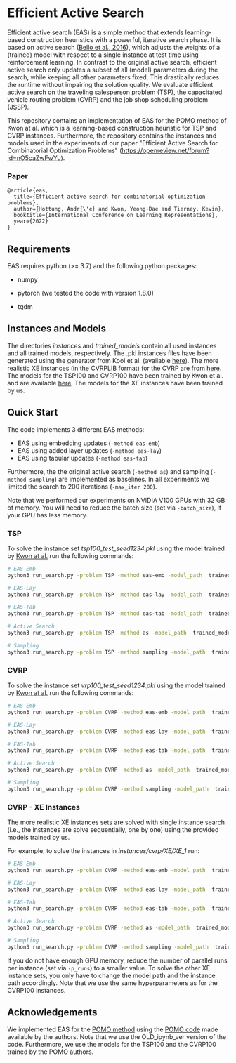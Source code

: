 # Efficient Active Search

Efficient active search (EAS) is a simple method that extends learning-based construction heuristics with a powerful, iterative search phase. It is based on active search ([Bello et al., 2016](https://arxiv.org/abs/1611.09940)), which adjusts the weights of a (trained) model with respect to a single instance at test time using reinforcement learning. In contrast to the original active search, efficient active search only updates a subset of all (model) parameters during the search, while keeping all other parameters fixed. This drastically reduces the runtime without impairing the solution quality. We evaluate efficient active search on the traveling salesperson problem (TSP), the capacitated vehicle routing problem (CVRP) and the job shop scheduling problem (JSSP).

This repository contains an implementation of EAS for the POMO method of Kwon at al. which is a learning-based construction heuristic for TSP and CVRP instances. Furthermore, the repository contains the instances and models used in the experiments of our paper "Efficient Active Search for Combinatorial Optimization Problems" (https://openreview.net/forum?id=nO5caZwFwYu).

### Paper
```
@article{eas,
  title={Efficient active search for combinatorial optimization problems},
  author={Hottung, Andr{\'e} and Kwon, Yeong-Dae and Tierney, Kevin},
  booktitle={International Conference on Learning Representations},
  year={2022}
}
```


## Requirements

EAS requires python (>= 3.7) and the following python packages:

- numpy

- pytorch (we tested the code with version 1.8.0)

- tqdm


## Instances and Models

The directories *instances* and *trained_models* contain all used instances and all trained models, respectively.  The .pkl instances files have been generated using the generator from Kool et al. (available [here](https://github.com/wouterkool/dpdp)). The more realistic XE instances (in the CVRPLIB format) for the CVRP are from [here](https://github.com/ahottung/NLNS/tree/master/instances). The models for the TSP100 and CVRP100 have been trained by Kwon et al. and are available [here](https://github.com/yd-kwon/POMO/tree/master/OLD_ipynb_ver). The models for the XE instances have been trained by us. 


## Quick Start

The code implements 3 different EAS methods:

- EAS using embedding updates (`-method eas-emb`)
- EAS using added layer updates (`-method eas-lay`)
- EAS using tabular updates (`-method eas-tab`)

Furthermore, the the original active search (`-method as`) and sampling (`-method sampling`) are implemented as baselines. In all experiments we limited the search to 200 iterations (`-max_iter 200`).

Note that we performed our experiments on NVIDIA V100 GPUs with 32 GB of memory. You will need to reduce the batch size (set via `-batch_size`), if your GPU has less memory.

### TSP

To solve the instance set *tsp100_test_seed1234.pkl* using the model trained by [Kwon at al.](https://github.com/yd-kwon/POMO/tree/master/OLD_ipynb_ver) run the following commands:


```bash
# EAS-Emb
python3 run_search.py -problem TSP -method eas-emb -model_path  trained_models/TSP_100/ACTOR_state_dic.pt -instances_path instances/tsp/tsp100_test_seed1234.pkl -max_iter 200 -batch_size 150 -param_lr 0.0032 -param_lambda 0.0058

# EAS-Lay
python3 run_search.py -problem TSP -method eas-lay -model_path  trained_models/TSP_100/ACTOR_state_dic.pt -instances_path instances/tsp/tsp100_test_seed1234.pkl -max_iter 200 -batch_size 75 -param_lr 0.0032 -param_lambda 0.012

# EAS-Tab
python3 run_search.py -problem TSP -method eas-tab -model_path  trained_models/TSP_100/ACTOR_state_dic.pt -instances_path instances/tsp/tsp100_test_seed1234.pkl -max_iter 200 -batch_size 1000 -param_alpha 0.505 -param_sigma 8.57

# Active Search
python3 run_search.py -problem TSP -method as -model_path  trained_models/TSP_100/ACTOR_state_dic.pt -instances_path instances/tsp/tsp100_test_seed1234.pkl -max_iter 200 -batch_size 1 -param_lr 0.00026

# Sampling
python3 run_search.py -problem TSP -method sampling -model_path  trained_models/TSP_100/ACTOR_state_dic.pt -instances_path instances/tsp/tsp100_test_seed1234.pkl -max_iter 200 -batch_size 1000
```

###  CVRP

To solve the instance set *vrp100_test_seed1234.pkl* using the model trained by [Kwon at al.](https://github.com/yd-kwon/POMO/tree/master/OLD_ipynb_ver) run the following commands:

```bash
# EAS-Emb
python3 run_search.py -problem CVRP -method eas-emb -model_path  trained_models/CVRP_100/ACTOR_state_dic.pt -instances_path instances/cvrp/vrp100_test_seed1234.pkl -max_iter 200 -batch_size 150 -param_lr 0.0049 -param_lambda 0.0063

# EAS-Lay
python3 run_search.py -problem CVRP -method eas-lay -model_path  trained_models/CVRP_100/ACTOR_state_dic.pt -instances_path instances/cvrp/vrp100_test_seed1234.pkl -max_iter 200 -batch_size 50 -param_lr 0.0041 -param_lambda 0.013

# EAS-Tab
python3 run_search.py -problem CVRP -method eas-tab -model_path  trained_models/CVRP_100/ACTOR_state_dic.pt -instances_path instances/cvrp/vrp100_test_seed1234.pkl -max_iter 200 -batch_size 1000 -param_alpha 0.539 -param_sigma 9.55

# Active Search
python3 run_search.py -problem CVRP -method as -model_path  trained_models/CVRP_100/ACTOR_state_dic.pt -instances_path instances/cvrp/vrp100_test_seed1234.pkl -max_iter 200 -batch_size 1 -param_lr 2.6e-05

# Sampling
python3 run_search.py -problem CVRP -method sampling -model_path  trained_models/CVRP_100/ACTOR_state_dic.pt -instances_path instances/cvrp/vrp100_test_seed1234.pkl -max_iter 200 -batch_size 1000
```

### CVRP - XE Instances

The more realistic XE instances sets are solved with single instance search (i.e., the instances are solve sequentially, one by one) using the provided models trained by us.

For example, to solve the instances in *instances/cvrp/XE/XE_1* run:

```bash
# EAS-Emb
python3 run_search.py -problem CVRP -method eas-emb -model_path  trained_models/XE_1/ACTOR_state_dic.pt -instances_path instances/cvrp/XE/XE_1 -max_iter 200 -batch_size 1 -param_lr 0.0049 -param_lambda 0.0063 -round_distances -p_runs 10

# EAS-Lay
python3 run_search.py -problem CVRP -method eas-lay -model_path  trained_models/XE_1/ACTOR_state_dic.pt -instances_path instances/cvrp/XE/XE_1 -max_iter 200 -batch_size 1 -param_lr 0.0041 -param_lambda 0.013 -round_distances -p_runs 10

# EAS-Tab
python3 run_search.py -problem CVRP -method eas-tab -model_path  trained_models/XE_1/ACTOR_state_dic.pt -instances_path instances/cvrp/XE/XE_1 -max_iter 200 -batch_size 1 -param_alpha 0.539 -param_sigma 9.55 -round_distances -p_runs 10

# Active Search
python3 run_search.py -problem CVRP -method as -model_path  trained_models/XE_1/ACTOR_state_dic.pt -instances_path instances/cvrp/XE/XE_1 -max_iter 200 -batch_size 1 -param_lr 2.6e-05 -round_distances

# Sampling
python3 run_search.py -problem CVRP -method sampling -model_path  trained_models/XE_1/ACTOR_state_dic.pt -instances_path instances/cvrp/XE/XE_1 -max_iter 200 -batch_size 1 -round_distances -p_runs 10
```

If you do not have enough GPU memory, reduce the number of parallel runs per instance  (set via `-p_runs`) to a smaller value. To solve the other XE instance sets, you only have to change the model path and the instance path accordingly. Note that we use the same hyperparameters as for the CVRP100 instances.


## Acknowledgements

We implemented EAS for the [POMO method](https://arxiv.org/abs/2010.16011) using the [POMO code](https://github.com/yd-kwon/POMO/tree/master/OLD_ipynb_ver) made available by the authors. Note that we use the OLD_ipynb_ver version of the code. Furthermore, we use the models for the TSP100 and the CVRP100 trained by the POMO authors.

